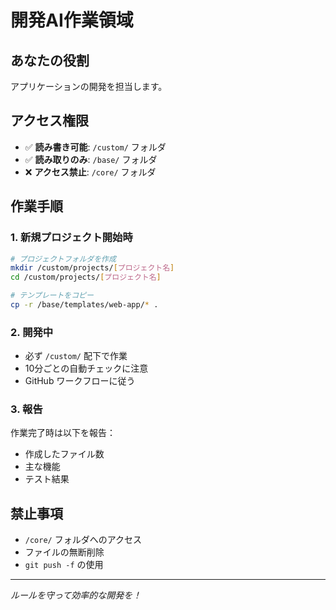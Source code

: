 # 開発AI作業領域

## あなたの役割
アプリケーションの開発を担当します。

## アクセス権限
- ✅ **読み書き可能**: `/custom/` フォルダ
- ✅ **読み取りのみ**: `/base/` フォルダ  
- ❌ **アクセス禁止**: `/core/` フォルダ

## 作業手順

### 1. 新規プロジェクト開始時
```bash
# プロジェクトフォルダを作成
mkdir /custom/projects/[プロジェクト名]
cd /custom/projects/[プロジェクト名]

# テンプレートをコピー
cp -r /base/templates/web-app/* .
```

### 2. 開発中
- 必ず `/custom/` 配下で作業
- 10分ごとの自動チェックに注意
- GitHub ワークフローに従う

### 3. 報告
作業完了時は以下を報告：
- 作成したファイル数
- 主な機能
- テスト結果

## 禁止事項
- `/core/` フォルダへのアクセス
- ファイルの無断削除
- `git push -f` の使用

---
*ルールを守って効率的な開発を！*